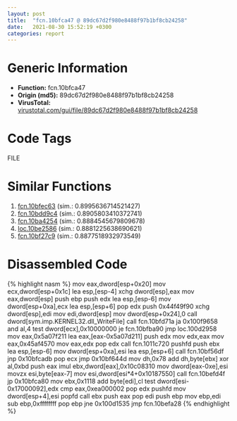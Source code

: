 ```yaml
---
layout: post
title:  "fcn.10bfca47 @ 89dc67d2f980e8488f97b1bf8cb24258"
date:   2021-08-30 15:52:19 +0300
categories: report
---
```


# Generic Information
- **Function:** fcn.10bfca47
- **Origin (md5):** 89dc67d2f980e8488f97b1bf8cb24258
- **VirusTotal:** [virustotal.com/gui/file/89dc67d2f980e8488f97b1bf8cb24258][virustotal_ref]

# Code Tags
<span class="tag" id="FILE">FILE</span>


# Similar Functions

1. [fcn.10bfec63][similar_1_ref] (sim.: 0.8995636714521427)
2. [fcn.10bdd9c4][similar_2_ref] (sim.: 0.8905803410372741)
3. [fcn.10ba4254][similar_3_ref] (sim.: 0.8884545679809678)
4. [loc.10be2586][similar_4_ref] (sim.: 0.8881225638690621)
5. [fcn.10bf27c9][similar_5_ref] (sim.: 0.8877518932973549)


# Disassembled Code

{% highlight nasm %}
mov eax,dword[esp+0x20]
mov ecx,dword[esp+0x1c]
lea esp,[esp-4]
xchg dword[esp],eax
mov eax,dword[esp]
push ebp
push edx
lea esp,[esp-6]
mov dword[esp+0xa],ecx
lea esp,[esp+6]
pop edx
push 0x44f49f90
xchg dword[esp],edi
mov edi,dword[esp]
mov dword[esp+0x24],0
call dword[sym.imp.KERNEL32.dll_WriteFile]
call fcn.10bfd71a
ja 0x100f9658
and al,4
test dword[ecx],0x10000000
je fcn.10bfba90
jmp loc.100d2958
mov eax,0x5a07f211
lea eax,[eax-0x5a07d211]
push edx
mov edx,eax
mov eax,0x45af4570
mov eax,edx
pop edx
call fcn.1011c720
pushfd 
push ebx
lea esp,[esp-6]
mov dword[esp+0xa],esi
lea esp,[esp+6]
call fcn.10bf56df
jnp 0x10bfcadb
pop ecx
jmp 0x10bf644d
mov dh,0x78
add dh,byte[ebx]
xor al,0xbd
push eax
imul ebx,dword[eax],0x10c08310
mov dword[eax-0xe],esi
movzx esi,byte[eax-7]
mov esi,dword[esi*4+0x10187550]
call fcn.10befd4f
jp 0x10bfca80
mov ebx,0x1118
add byte[edi],cl
test dword[esi-0x17000092],edx
cmp eax,0xea000002
pop edx
pushfd 
mov dword[esp+4],esi
popfd 
call ebx
push eax
pop edi
push ebp
mov ebp,edi
sub ebp,0xffffffff
pop ebp
jne 0x100d1535
jmp fcn.10befa28
{% endhighlight %}


[similar_1_ref]: /report/fcn.10bfec63@89dc67d2f980e8488f97b1bf8cb24258
[similar_2_ref]: /report/fcn.10bdd9c4@89dc67d2f980e8488f97b1bf8cb24258
[similar_3_ref]: /report/fcn.10ba4254@89dc67d2f980e8488f97b1bf8cb24258
[similar_4_ref]: /report/loc.10be2586@89dc67d2f980e8488f97b1bf8cb24258
[similar_5_ref]: /report/fcn.10bf27c9@89dc67d2f980e8488f97b1bf8cb24258
[virustotal_ref]: https://www.virustotal.com/gui/file/89dc67d2f980e8488f97b1bf8cb24258